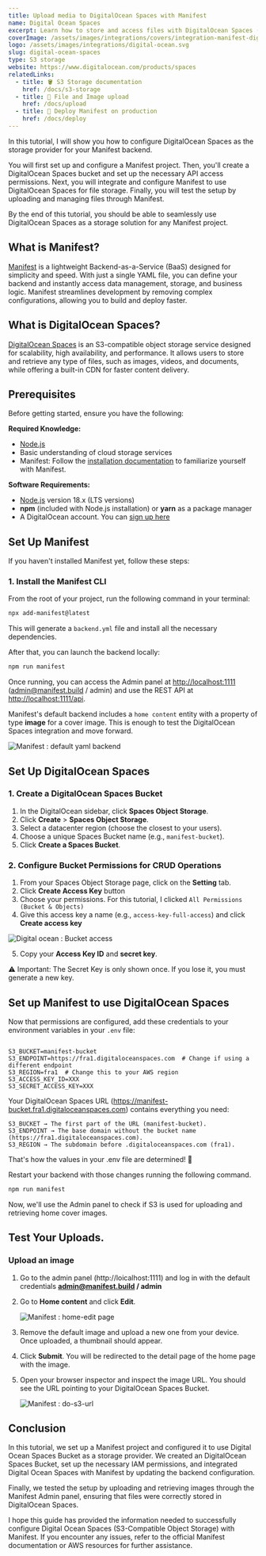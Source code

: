 ```yaml
---
title: Upload media to DigitalOcean Spaces with Manifest
name: Digital Ocean Spaces
excerpt: Learn how to store and access files with DigitalOcean Spaces (S3-Compatible Object Storage) for your Manifest backend.
coverImage: /assets/images/integrations/covers/integration-manifest-digital-ocean-spaces.svg
logo: /assets/images/integrations/digital-ocean.svg
slug: digital-ocean-spaces
type: S3 storage
website: https://www.digitalocean.com/products/spaces
relatedLinks:
  - title: 🪣 S3 Storage documentation
    href: /docs/s3-storage
  - title: 📂 File and Image upload
    href: /docs/upload
  - title: 🚀 Deploy Manifest on production
    href: /docs/deploy
---
```


In this tutorial, I will show you how to configure DigitalOcean Spaces as the storage provider for your Manifest backend.

You will first set up and configure a Manifest project. Then, you'll create a DigitalOcean Spaces bucket and set up the necessary API access permissions. Next, you will integrate and configure Manifest to use DigitalOcean Spaces for file storage. Finally, you will test the setup by uploading and managing files through Manifest.

By the end of this tutorial, you should be able to seamlessly use DigitalOcean Spaces as a storage solution for any Manifest project.

## What is Manifest?

[Manifest](/) is a lightweight Backend-as-a-Service (BaaS) designed for simplicity and speed. With just a single YAML file, you can define your backend and instantly access data management, storage, and business logic. Manifest streamlines development by removing complex configurations, allowing you to build and deploy faster.

## What is DigitalOcean Spaces?

[DigitalOcean Spaces](https://www.digitalocean.com/products/spaces) is an S3-compatible object storage service designed for scalability, high availability, and performance. It allows users to store and retrieve any type of files, such as images, videos, and documents, while offering a built-in CDN for faster content delivery.

## Prerequisites

Before getting started, ensure you have the following:

**Required Knowledge:**

- [Node.js](https://nodejs.org/en/learn/getting-started/introduction-to-nodejs)
- Basic understanding of cloud storage services
- Manifest: Follow the [installation documentation](/docs/install) to familiarize yourself with Manifest.

**Software Requirements:**

- [Node.js](https://nodejs.org/en/) version 18.x (LTS versions)
- **npm** (included with Node.js installation) or **yarn** as a package manager
- A DigitalOcean account. You can [sign up here](https://cloud.digitalocean.com/registrations/new)

## Set Up Manifest

If you haven't installed Manifest yet, follow these steps:

### 1. Install the Manifest CLI

From the root of your project, run the following command in your terminal:

```bash
npx add-manifest@latest
```

This will generate a `backend.yml` file and install all the necessary dependencies.

After that, you can launch the backend locally:

```bash
npm run manifest
```

Once running, you can access the Admin panel at [http://localhost:1111](http://localhost:1111) (admin@manifest.build / admin) and use the REST API at [http://localhost:1111/api](http://localhost:1111/api).

Manifest's default backend includes a `home content` entity with a property of type **image** for a cover image. This is enough to test the DigitalOcean Spaces integration and move forward.

![Manifest : default yaml backend](/assets/images/integrations/content/default-backend-yaml-file.png)

## Set Up DigitalOcean Spaces

### 1. Create a DigitalOcean Spaces Bucket

1. In the DigitalOcean sidebar, click **Spaces Object Storage**.
2. Click **Create** > **Spaces Object Storage**.
3. Select a datacenter region (choose the closest to your users).
4. Choose a unique Spaces Bucket name (e.g., `manifest-bucket`).
5. Click **Create a Spaces Bucket**.

### 2. Configure Bucket Permissions for CRUD Operations

1. From your Spaces Object Storage page, click on the **Setting** tab.
2. Click **Create Access Key** button
3. Choose your permissions. For this tutorial, I clicked `All Permissions (Bucket & Objects)`
4. Give this access key a name (e.g., `access-key-full-access`) and click **Create access key**

![Digital ocean : Bucket access](/assets/images/integrations/content/bucket-settings.png)

5. Copy your **Access Key ID** and **secret key**.

⚠️ Important: The Secret Key is only shown once. If you lose it, you must generate a new key.

## Set up Manifest to use DigitalOcean Spaces

Now that permissions are configured, add these credentials to your environment variables in your `.env` file:

```env

S3_BUCKET=manifest-bucket
S3_ENDPOINT=https://fra1.digitaloceanspaces.com  # Change if using a different endpoint
S3_REGION=fra1  # Change this to your AWS region
S3_ACCESS_KEY_ID=XXX
S3_SECRET_ACCESS_KEY=XXX

```

Your DigitalOcean Spaces URL (https://manifest-bucket.fra1.digitaloceanspaces.com) contains everything you need:

```arduino
S3_BUCKET → The first part of the URL (manifest-bucket).
S3_ENDPOINT → The base domain without the bucket name (https://fra1.digitaloceanspaces.com).
S3_REGION → The subdomain before .digitaloceanspaces.com (fra1).
```

That's how the values in your .env file are determined! 🚀

Restart your backend with those changes running the following command.

```bash
npm run manifest
```

Now, we'll use the Admin panel to check if S3 is used for uploading and retrieving home cover images.

## Test Your Uploads.

### Upload an image

1. Go to the admin panel (http://loicalhost:1111) and log in with the default credentials **admin@manifest.build / admin**
2. Go to **Home content** and click **Edit**.

   ![Manifest : home-edit page](/assets/images/integrations/content/home-content-edit.png)

3. Remove the default image and upload a new one from your device. Once uploaded, a thumbnail should appear.
4. Click **Submit**. You will be redirected to the detail page of the home page with the image.

5. Open your browser inspector and inspect the image URL. You should see the URL pointing to your DigitalOcean Spaces Bucket.

   ![Manifest : do-s3-url](/assets/images/integrations/content/do-spaces-url.png)

## Conclusion

In this tutorial, we set up a Manifest project and configured it to use Digital Ocean Spaces Bucket as a storage provider. We created an DigitalOcean Spaces Bucket, set up the necessary IAM permissions, and integrated Digital Ocean Spaces with Manifest by updating the backend configuration.

Finally, we tested the setup by uploading and retrieving images through the Manifest Admin panel, ensuring that files were correctly stored in DigitalOcean Spaces.

I hope this guide has provided the information needed to successfully configure Digital Ocean Spaces (S3-Compatible Object Storage) with Manifest. If you encounter any issues, refer to the official Manifest documentation or AWS resources for further assistance.
